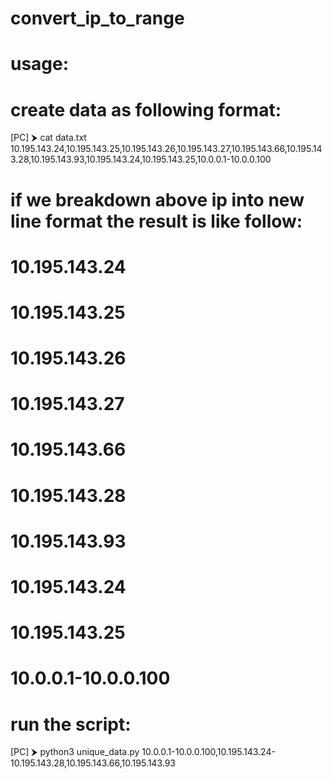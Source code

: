 # convert_ip_to_range
# usage:
# create data as following format:
[PC] ⮞ cat data.txt
10.195.143.24,10.195.143.25,10.195.143.26,10.195.143.27,10.195.143.66,10.195.143.28,10.195.143.93,10.195.143.24,10.195.143.25,10.0.0.1-10.0.0.100
# if we breakdown above ip into new line format the result is like follow:
# 10.195.143.24
# 10.195.143.25
# 10.195.143.26
# 10.195.143.27
# 10.195.143.66
# 10.195.143.28
# 10.195.143.93
# 10.195.143.24
# 10.195.143.25
# 10.0.0.1-10.0.0.100
# run the script:
[PC] ⮞ python3 unique_data.py
10.0.0.1-10.0.0.100,10.195.143.24-10.195.143.28,10.195.143.66,10.195.143.93
